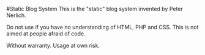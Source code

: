 #Static Blog System
This is the "static" blog system invented by Peter Nerlich.

Do not use if you have no understanding of HTML, PHP and CSS. This is not aimed at people afraid of code.

Without warranty. Usage at own risk.